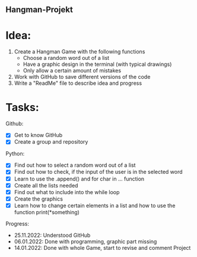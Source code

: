 ## Hangman-Projekt
# Idea: 
1. Create a Hangman Game with the following functions
   - Choose a random word out of a list
   - Have a graphic design in the terminal (with typical drawings)
   - Only allow a certain amount of mistakes
2. Work with GitHub to save different versions of the code
3. Write a "ReadMe" file to describe idea and progress

# Tasks: 
Github: 
- [x] Get to know GitHub
- [x] Create a group and repository

Python: 
- [x] Find out how to select a random word out of a list
- [x] Find out how to check, if the input of the user is in the selected word
- [x] Learn to use the .append() and for char in ... function
- [x] Create all the lists needed
- [x] Find out what to include into the while loop
- [x] Create the graphics
- [x] Learn how to change certain elements in a list and how to use the function print(*something)

Progress: 
- 25.11.2022: Understood GitHub
- 06.01.2022: Done with programming, graphic part missing
- 14.01.2022: Done with whole Game, start to revise and comment Project
